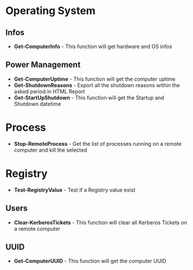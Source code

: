 # Operating System

## Infos

* **Get-ComputerInfo** - This function will get hardware and OS infos

## Power Management

* **Get-ComputerUptime** - This function will get the computer uptime
* **Get-ShutdownReasons** - Export all the shutdown reasons within the asked period in HTML Report
* **Get-StartUpShutdown** - This function will get the Startup and Shutdown datetime

# Process

* **Stop-RemoteProcess** - Get the list of processes running on a remote computer and kill the selected

# Registry

* **Test-RegistryValue** - Test if a Registry value exist

## Users

* **Clear-KerberosTickets** - This function will clear all Kerberos Tickets on a remote computer

## UUID

* **Get-ComputerUUID** - This function will get the computer UUID
